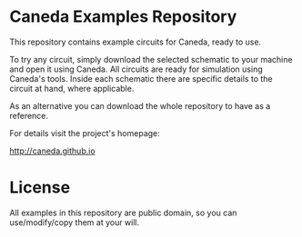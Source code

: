 Caneda Examples Repository
==========================

This repository contains example circuits for Caneda, ready to use.

To try any circuit, simply download the selected schematic to your machine and open it using Caneda. All circuits are ready for simulation using Caneda's tools. Inside each schematic there are specific details to the circuit at hand, where applicable.

As an alternative you can download the whole repository to have as a reference.

For details visit the project's homepage:

http://caneda.github.io

License
=======

All examples in this repository are public domain, so you can use/modify/copy them at your will.

